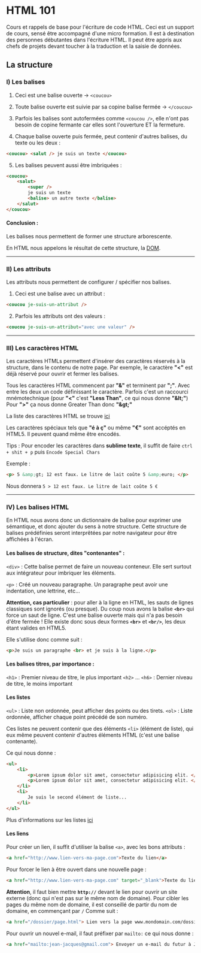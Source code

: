 # HTML 101

Cours et rappels de base pour l'écriture de code HTML.
Ceci est un support de cours, sensé être accompagné d'une micro formation.
Il est à destination des personnes débutantes dans l'écriture HTML.
Il peut être appris aux chefs de projets devant toucher à la traduction et la saisie de données.

## La structure

### I) Les balises

1. Ceci est une balise ouverte -> `<coucou>`

2. Toute balise ouverte est suivie par sa copine balise fermée -> `</coucou>`

3. Parfois les balises sont autofermées comme `<coucou />`, elle n'ont pas besoin de copine fermante car elles sont l'ouverture ET la fermeture.

4. Chaque balise ouverte puis fermée, peut contenir d'autres balises, du texte ou les deux :

```html
<coucou> <salut /> je suis un texte </coucou>
```

5. Les balises peuvent aussi être imbriquées :

```html
<coucou>
	<salut>
		<super />
		je suis un texte
		<balise> un autre texte </balise>
	</salut> 
</coucou>
```

#### Conclusion :
Les balises nous permettent de former une structure arborescente.

En HTML nous appelons le résultat de cette structure, la [DOM](https://fr.wikipedia.org/wiki/Document_Object_Model).

---
### II) Les attributs

Les attributs nous permettent de configurer / spécifier nos balises.

1. Ceci est une balise avec un attribut :
```html
<coucou je-suis-un-attribut />
```

2. Parfois les attributs ont des valeurs :
```html
<coucou je-suis-un-attribut="avec une valeur" />
```

---
### III) Les caractères HTML

Les caractères HTMLs permettent d'insérer des caractères réservés à la structure, dans le contenu de notre page.
Par exemple, le caractère **"<"** est déjà réservé pour ouvrir et fermer les balises.

Tous les caractères HTML commencent par **"&"** et terminent par **";"**. Avec entre les deux un code définissant le caractère.
Parfois c'est un raccourci mnémotechnique (pour **"<"** c'est **"Less Than"**, ce qui nous donne **"&amp;lt;"**)
Pour **">"** ça nous donne Greater Than donc **"&amp;gt;"**

La liste des caractères HTML se trouve [ici](http://www.commentcamarche.net/contents/489-caracteres-speciaux-html)

Les caractères spéciaux tels que **"é à ç"** ou même **"€"** sont accéptés en HTML5. Il peuvent quand même être encodés.

Tips : Pour encoder les caractères dans **sublime texte**, il suffit de faire `ctrl + shit + p` puis `Encode Special Chars`

Exemple :
```html
<p> 5 &amp;gt; 12 est faux. Le litre de lait coûte 5 &amp;euro; </p>
```
Nous donnera
`5 > 12 est faux. Le litre de lait coûte 5 €`

---
### IV) Les balises HTML

En HTML nous avons donc un dictionnaire de balise pour exprimer une sémantique, et donc ajouter du sens à notre structure.
Cette structure de balises prédéfinies seront interprêtées par notre navigateur pour être affichées à l'écran.

#### Les balises de structure, dites "contenantes" :

`<div>` : Cette balise permet de faire un nouveau conteneur. Elle sert surtout aux intégrateur pour imbriquer les éléments.

`<p>` : Créé un nouveau paragraphe. Un paragraphe peut avoir une indentation, une lettrine, etc...

**Attention, cas particulier** : pour aller à la ligne en HTML, les sauts de lignes classiques sont ignorés (ou presque).
Du coup nous avons la balise **`<br>`** qui force un saut de ligne. C'est une balise ouverte mais qui n'a pas besoin d'être fermée !
Elle existe donc sous deux formes **`<br>`** et **`<br/>`**, les deux étant valides en HTML5.

Elle s'utilise donc comme suit :

```html
<p>Je suis un paragraphe <br> et je suis à la ligne.</p>
```


#### Les balises titres, par importance :

`<h1>` : Premier niveau de titre, le plus important
`<h2>`
...
`<h6>` : Dernier niveau de titre, le moins important


#### Les listes

`<ul>` : Liste non ordonnée, peut afficher des points ou des tirets.
`<ol>` : Liste ordonnée, afficher chaque point précédé de son numéro.

Ces listes ne peuvent contenir que des éléments `<li>` (élément de liste), qui eux même peuvent contenir d'autres éléments HTML (c'est une balise contenante).

Ce qui nous donne :
```html
<ul>
	<li>
		<p>Lorem ipsum dolor sit amet, consectetur adipisicing elit. </p>
		<p>Lorem ipsum dolor sit amet, consectetur adipisicing elit. </p>
	</li>
	<li>
		Je suis le second élément de liste...
	</li>
</ul>
```

Plus d'informations sur les listes [ici](http://www.alsacreations.com/astuce/lire/66-mes-listes-ul-ol-ou-listes-imbriques-ne-sont-pas-valides.html)


#### Les liens

Pour créer un lien, il suffit d'utiliser la balise `<a>`, avec les bons attributs :

```html
<a href="http://www.lien-vers-ma-page.com">Texte du lien</a>
```

Pour forcer le lien à être ouvert dans une nouvelle page :

```html
<a href="http://www.lien-vers-ma-page.com" target="_blank">Texte du lien</a>
```

**Attention**, il faut bien mettre **`http://`** devant le lien pour ouvrir un site externe (donc qui n'est pas sur le même nom de domaine).
Pour cibler les pages du même nom de domaine, il est conseillé de partir du nom de domaine, en commençant par `/`
Comme suit :
```html
<a href="/dossier/page.html"> Lien vers la page www.mondomain.com/dossier/page.html </a>
```

Pour ouvrir un nouvel e-mail, il faut préfixer par `mailto:` ce qui nous donne :

```html
<a href="mailto:jean-jacques@gmail.com"> Envoyer un e-mail du futur à Jean Jacques </a>
```